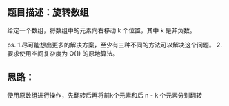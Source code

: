 ## 题目描述：旋转数组

给定一个数组，将数组中的元素向右移动 k 个位置，其中 k 是非负数。

ps.
    1.尽可能想出更多的解决方案，至少有三种不同的方法可以解决这个问题。
    2.要求使用空间复杂度为 O(1) 的原地算法。
## 思路：
使用原数组进行操作，先翻转后再将前k个元素和后 n - k 个元素分别翻转